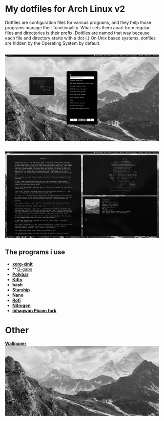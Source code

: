 # My dotfiles for Arch Linux v2

Dotfiles are configuration files for various programs, and they help those programs manage their functionality. What sets them apart from regular files and directories is their prefix. Dotfiles are named that way because each file and directory starts with a dot (.) On Unix based systems, dotfiles are hidden by the Operating System by default.
## ![Screenshot](Pictures/1.png)
## ![Screenshot](Pictures/2.png)
## The programs i use
- **[xorg-xinit](https://archlinux.org/packages/extra/x86_64/xorg-xinit/)**
- **[i3-gaps](https://github.com/Airblader/i3)
- **[Polybar](https://github.com/polybar/polybar)**
- **[Kitty](https://github.com/kovidgoyal/kitty)**
- **bash**
- **[Starship](https://github.com/starship/starship)**
- **Nano**
- **[Rofi](https://github.com/davatorium/rofi)**
- **[Nitrogen](https://archlinux.org/packages/extra/x86_64/nitrogen/)**
- **[ibhagwan Picom fork](https://github.com/ibhagwan/picom)**
# Other
**[Wallpaper](https://www.artstation.com/artwork/QrvZal)**
![Wallpaper](Pictures/wallpaper.jpg)
